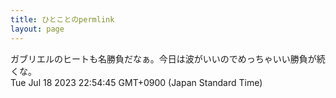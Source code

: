 ```yaml
---
title: ひとことのpermlink
layout: page
---
```

<div class="box" dt="1689688485559">
  ガブリエルのヒートも名勝負だなぁ。今日は波がいいのでめっちゃいい勝負が続くな。
  <div class="content is-small">Tue Jul 18 2023 22:54:45 GMT+0900 (Japan Standard Time)</div>
</div>
